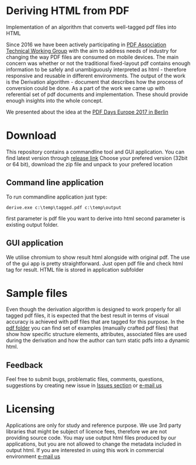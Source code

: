 # Deriving HTML from PDF

Implementation of an algorithm that converts well-tagged pdf files into HTML

Since 2016 we have been actively participating in [PDF Association Technical Working Group](https://www.pdfa.org/community/next-generation-pdf-technical-working-group/) with the aim to address needs of industry for changing the way PDF files are consumed on mobile devices. The main concern was whether or not the traditional fixed-layout pdf contains enough information to be safely and unambiguously interpreted as html - therefore responsive and reusable in different environments.
The output of the work is the Derivation algorithm - document that describes how the process of conversion could be done.
As a part of the work we came up with referential set of pdf documents and implementation. These should provide enough insights into the whole concept.

We presented about the idea at the [PDF Days Europe 2017 in Berlin](https://www.youtube.com/watch?v=cFr7SI8pMZk)

# Download
This repository contains a commandline tool and GUI application. You can find latest version through [release link](https://github.com/Normex/PDF-Derivation/releases) 
Choose your prefered version (32bit or 64 bit), download the zip file and unpack to your prefered location

## Command line application

To run commandline application just type:

```batch
derive.exe c:\temp\tagged.pdf c:\temp\output
``` 
first parameter is pdf file you want to derive into html
second parameter is existing output folder.

## GUI application

We utilise chromium to show result html alongside with original pdf. The use of the gui app is pretty straightforward. Just open pdf file and check html tag for result. HTML file is stored in application subfolder

# Sample files

Even though the derivation algorithm is designed to work properly for all tagged pdf files, it is expected that the best result in terms of visual accuracy is achieved with pdf files that are tagged for this purpose. In the [pdf folder](https://github.com/Normex/PDF-Derivation/blob/master/pdf) you can find set of examples (manually crafted pdf files) that show how specific structure elements, attributes, associated files are used during the derivation and how the author can turn static pdfs into a dynamic html. 

## Feedback

Feel free to submit bugs, problematic files, comments, questions, suggestions by creating new issue in [Issues section](https://github.com/Normex/PDF-Derivation/issues) or [e-mail us](mailto:pdf-derivation@digitaldocuments.org) 

# Licensing

Applications are only for study and reference purpose.
We use 3rd party libraries that might be subject of licence fees, therefore we are not providing source code. 
You may use output html files produced by our applications, but you are not allowed to change the metadata included in output html.
If you are interested in using this work in commercial environment [e-mail us](mailto:pdf-derivation@digitaldocuments.org)




